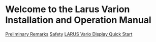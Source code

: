 # Welcome to the Larus Varion Installation and Operation Manual

[Preliminary Remarks](Preliminary-Remarks.md)
[Safety](Safety.md)
[LARUS Vario Display Quick Start](LARUS-Vario-Display-Quick-Start-Manual.md)

